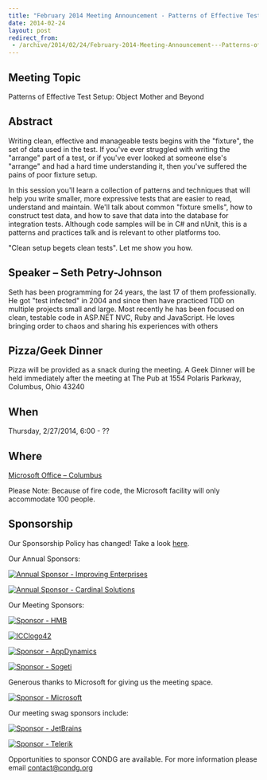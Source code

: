 ```yaml
---
title: "February 2014 Meeting Announcement - Patterns of Effective Test Setup"
date: 2014-02-24
layout: post
redirect_from:
 - /archive/2014/02/24/February-2014-Meeting-Announcement---Patterns-of-Effective-Test-Setup.aspx
---
```


## Meeting Topic

Patterns of Effective Test Setup: Object Mother and Beyond

## Abstract

Writing clean, effective and manageable tests begins with the "fixture", the set of data used in the test. If you've ever struggled with writing the "arrange" part of a test, or if you've ever looked at someone else's "arrange" and had a hard time understanding it, then you've suffered the pains of poor fixture setup.

In this session you'll learn a collection of patterns and techniques that will help you write smaller, more expressive tests that are easier to read, understand and maintain. We'll talk about common "fixture smells", how to construct test data, and how to save that data into the database for integration tests. Although code samples will be in C# and nUnit, this is a patterns and practices talk and is relevant to other platforms too.

"Clean setup begets clean tests". Let me show you how.

## Speaker – Seth Petry-Johnson

Seth has been programming for 24 years, the last 17 of them professionally. He got "test infected" in 2004 and since then have practiced TDD on multiple projects small and large. Most recently he has been focused on clean, testable code in ASP.NET NVC, Ruby and JavaScript. He loves bringing order to chaos and sharing his experiences with others

## Pizza/Geek Dinner

Pizza will be provided as a snack during the meeting. A Geek Dinner will be held immediately after the meeting at The Pub at 1554 Polaris Parkway,     
Columbus, Ohio 43240

## When

Thursday, 2/27/2014, 6:00 - ??

## Where

[Microsoft Office – Columbus](http://maps.google.com/maps?f=q&amp;hl=en&amp;q=8800+Lyra+Dr.+Columbus,+OH+43240&amp;om=1)

Please Note: Because of fire code, the Microsoft facility will only accommodate 100 people.

## Sponsorship

Our Sponsorship Policy has changed! Take a look [here](http://www.condg.org/documents/Sponsorship%20Policy.pdf).

Our Annual Sponsors:

[![Annual Sponsor - Improving Enterprises](http://condg.org/images/condg_org/Windows-Live-Writer/January-2013-Meeting-Announcement--_DBCD/clip_image0013_836cae65-6416-43f8-9634-cdf52c5f00a8.jpg "Annual Sponsor - Improving Enterprises")](http://www.improvingenterprises.com)

[![Annual Sponsor - Cardinal Solutions](http://condg.org/images/condg_org/Windows-Live-Writer/April-2013-Meeting-Announcement---MSMQ-a_B4CC/cardinal_color_tagline3_aa7a59d8-6af9-4071-a3c6-715999b671b0.jpg "Annual Sponsor - Cardinal Solutions")](http://www.cardinalsolutions.com)

Our Meeting Sponsors:

[![Sponsor - HMB](http://condg.org/images/condg_org/Windows-Live-Writer/January-2013-Meeting-Announcement--_DBCD/clip_image0033_345d4739-b377-4eef-b0cc-de2ce488a588.png "Sponsor - HMB")](http://hmbnet.com)

[![ICClogo42](http://condg.org/images/condg_org/Windows-Live-Writer/February-2014-Meeting-Announcement_A431/ICClogo42_b3b8e796-874f-470b-b51a-669d5d2dcef0.jpg "ICClogo42")](http://www.icctechnology.com/)

[![Sponsor - AppDynamics](http://condg.org/images/condg_org/Windows-Live-Writer/January-2013-Meeting-Announcement--_DBCD/clip_image0053_2dcab694-3305-4217-bd01-3197dce29f31.png "Sponsor - AppDynamics")](http://www.appdynamics.com)

[![Sponsor - Sogeti](http://condg.org/images/condg_org/Windows-Live-Writer/January-2013-Meeting-Announcement--_DBCD/sogeticolor_small_thumb.gif "Sponsor - Sogeti")](http://us.sogeti.com)

Generous thanks to Microsoft for giving us the meeting space.

[![Sponsor - Microsoft](http://condg.org/images/condg_org/Windows-Live-Writer/January-2013-Meeting-Announcement--_DBCD/clip_image0063_017112b5-ebbc-4d6b-9105-9a99563d1af4.png "Sponsor - Microsoft")](http://www.microsoft.com)

Our meeting swag sponsors include:

[![Sponsor - JetBrains](http://condg.org/images/condg_org/Windows-Live-Writer/January-2013-Meeting-Announcement--_DBCD/clip_image0073_813519ba-ec40-4014-b290-0f59941c9ad2.gif "Sponsor - JetBrains")](http://www.jetbrains.com/)

[![Sponsor - Telerik](http://condg.org/images/condg_org/Windows-Live-Writer/January-2013-Meeting-Announcement--_DBCD/telerik_logo_RGB_photoshop_thumb.jpg "Sponsor - Telerik")](http://www.telerik.com)

Opportunities to sponsor CONDG are available. For more information please email [contact@condg.org](mailto:contact@condg.org)

